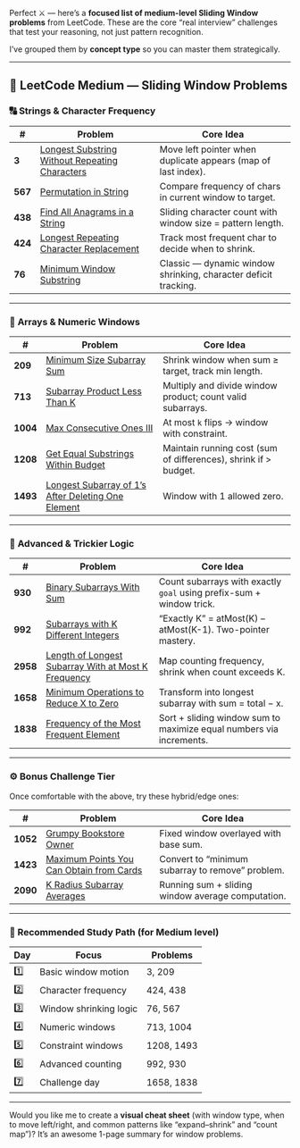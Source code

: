 Perfect ⚔️ — here’s a **focused list of medium-level Sliding Window problems** from LeetCode.
These are the core “real interview” challenges that test your reasoning, not just pattern recognition.

I’ve grouped them by **concept type** so you can master them strategically.

---

## 🧩 **LeetCode Medium — Sliding Window Problems**

### 🔠 **Strings & Character Frequency**

| #       | Problem                                                                                                                         | Core Idea                                                       |
| ------- | ------------------------------------------------------------------------------------------------------------------------------- | --------------------------------------------------------------- |
| **3**   | [Longest Substring Without Repeating Characters](https://leetcode.com/problems/longest-substring-without-repeating-characters/) | Move left pointer when duplicate appears (map of last index).   |
| **567** | [Permutation in String](https://leetcode.com/problems/permutation-in-string/)                                                   | Compare frequency of chars in current window to target.         |
| **438** | [Find All Anagrams in a String](https://leetcode.com/problems/find-all-anagrams-in-a-string/)                                   | Sliding character count with window size = pattern length.      |
| **424** | [Longest Repeating Character Replacement](https://leetcode.com/problems/longest-repeating-character-replacement/)               | Track most frequent char to decide when to shrink.              |
| **76**  | [Minimum Window Substring](https://leetcode.com/problems/minimum-window-substring/)                                             | Classic — dynamic window shrinking, character deficit tracking. |

---

### 🔢 **Arrays & Numeric Windows**

| #        | Problem                                                                                                                                | Core Idea                                                       |
| -------- | -------------------------------------------------------------------------------------------------------------------------------------- | --------------------------------------------------------------- |
| **209**  | [Minimum Size Subarray Sum](https://leetcode.com/problems/minimum-size-subarray-sum/)                                                  | Shrink window when sum ≥ target, track min length.              |
| **713**  | [Subarray Product Less Than K](https://leetcode.com/problems/subarray-product-less-than-k/)                                            | Multiply and divide window product; count valid subarrays.      |
| **1004** | [Max Consecutive Ones III](https://leetcode.com/problems/max-consecutive-ones-iii/)                                                    | At most `k` flips → window with constraint.                     |
| **1208** | [Get Equal Substrings Within Budget](https://leetcode.com/problems/get-equal-substrings-within-budget/)                                | Maintain running cost (sum of differences), shrink if > budget. |
| **1493** | [Longest Subarray of 1’s After Deleting One Element](https://leetcode.com/problems/longest-subarray-of-1s-after-deleting-one-element/) | Window with 1 allowed zero.                                     |

---

### 🧠 **Advanced & Trickier Logic**

| #        | Problem                                                                                                                                   | Core Idea                                                            |
| -------- | ----------------------------------------------------------------------------------------------------------------------------------------- | -------------------------------------------------------------------- |
| **930**  | [Binary Subarrays With Sum](https://leetcode.com/problems/binary-subarrays-with-sum/)                                                     | Count subarrays with exactly `goal` using prefix-sum + window trick. |
| **992**  | [Subarrays with K Different Integers](https://leetcode.com/problems/subarrays-with-k-different-integers/)                                 | “Exactly K” = atMost(K) – atMost(K-1). Two-pointer mastery.          |
| **2958** | [Length of Longest Subarray With at Most K Frequency](https://leetcode.com/problems/length-of-longest-subarray-with-at-most-k-frequency/) | Map counting frequency, shrink when count exceeds K.                 |
| **1658** | [Minimum Operations to Reduce X to Zero](https://leetcode.com/problems/minimum-operations-to-reduce-x-to-zero/)                           | Transform into longest subarray with sum = total − x.                |
| **1838** | [Frequency of the Most Frequent Element](https://leetcode.com/problems/frequency-of-the-most-frequent-element/)                           | Sort + sliding window sum to maximize equal numbers via increments.  |

---

### ⚙️ **Bonus Challenge Tier**

Once comfortable with the above, try these hybrid/edge ones:

| #        | Problem                                                                                                             | Core Idea                                         |
| -------- | ------------------------------------------------------------------------------------------------------------------- | ------------------------------------------------- |
| **1052** | [Grumpy Bookstore Owner](https://leetcode.com/problems/grumpy-bookstore-owner/)                                     | Fixed window overlayed with base sum.             |
| **1423** | [Maximum Points You Can Obtain from Cards](https://leetcode.com/problems/maximum-points-you-can-obtain-from-cards/) | Convert to “minimum subarray to remove” problem.  |
| **2090** | [K Radius Subarray Averages](https://leetcode.com/problems/k-radius-subarray-averages/)                             | Running sum + sliding window average computation. |

---

### 🧭 Recommended Study Path (for Medium level)

| Day | Focus                  | Problems   |
| --- | ---------------------- | ---------- |
| 1️⃣  | Basic window motion    | 3, 209     |
| 2️⃣  | Character frequency    | 424, 438   |
| 3️⃣  | Window shrinking logic | 76, 567    |
| 4️⃣  | Numeric windows        | 713, 1004  |
| 5️⃣  | Constraint windows     | 1208, 1493 |
| 6️⃣  | Advanced counting      | 992, 930   |
| 7️⃣  | Challenge day          | 1658, 1838 |

---

Would you like me to create a **visual cheat sheet** (with window type, when to move left/right, and common patterns like “expand–shrink” and “count map”)? It’s an awesome 1-page summary for window problems.
